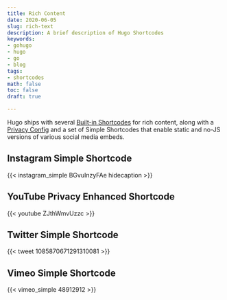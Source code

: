 ```yaml
---
title: Rich Content
date: 2020-06-05
slug: rich-text
description: A brief description of Hugo Shortcodes
keywords:
- gohugo
- hugo
- go
- blog
tags:
- shortcodes
math: false
toc: false
draft: true

---
```

Hugo ships with several [Built-in Shortcodes](https://gohugo.io/content-management/shortcodes/#use-hugo-s-built-in-shortcodes) for rich content, along with a [Privacy Config](https://gohugo.io/about/hugo-and-gdpr/) and a set of Simple Shortcodes that enable static and no-JS versions of various social media embeds.

## Instagram Simple Shortcode

{{< instagram_simple BGvuInzyFAe hidecaption >}}


## YouTube Privacy Enhanced Shortcode

{{< youtube ZJthWmvUzzc >}}


## Twitter Simple Shortcode

{{< tweet 1085870671291310081 >}}


## Vimeo Simple Shortcode

{{< vimeo_simple 48912912 >}}